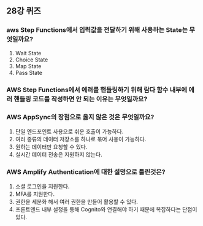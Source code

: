 ## 28강 퀴즈

### aws Step Functions에서 입력값을 전달하기 위해 사용하는 State는 무엇일까요?
  1. Wait State
  2. Choice State
  3. Map State
  4. Pass State

### AWS Step Functions에서 에러를 핸들링하기 위해 람다 함수 내부에 에러 핸들링 코드를 작성하면 안 되는 이유는 무엇일까요?

### AWS AppSync의 장점으로 옳지 않은 것은 무엇일까요?
  1. 단일 엔드포인트 사용으로 쉬운 호출이 가능하다.
  2. 여러 종류의 데이터 저장소를 하나로 묶어 사용이 가능하다.
  3. 원하는 데이터만 요청할 수 있다.
  4. 실시간 데이터 전송은 지원하지 않는다.

### AWS Amplify Authentication에 대한 설명으로 틀린것은?
  1. 소셜 로그인을 지원한다.
  2. MFA를 지원한다.
  3. 권한을 세분화 해서 여러 권한을 만들어 활용할 수 있다.
  4. 프론트엔드 내부 설정을 통해 Cognito와 연결해야 하기 때문에 복잡하다는 단점이 있다.
